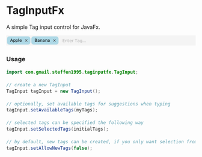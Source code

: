# TagInputFx
A simple Tag input control for JavaFx.

![tag-input](docs/images/tag-input.png)

### Usage
```java
import com.gmail.steffen1995.taginputfx.TagInput;

// create a new TagInput
TagInput tagInput = new TagInput();

// optionally, set available tags for suggestions when typing
tagInput.setAvailableTags(myTags);

// selected tags can be specified the following way
tagInput.setSelectedTags(initialTags);

// by default, new tags can be created, if you only want selection from the available tags use
tagInput.setAllowNewTags(false);
```